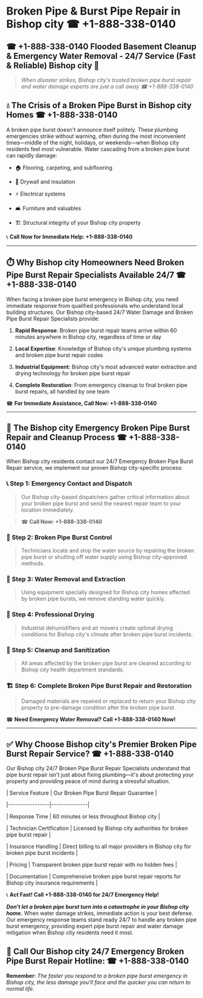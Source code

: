 # Broken Pipe & Burst Pipe Repair in Bishop city ☎ +1-888-338-0140  
## ☎ +1-888-338-0140 Flooded Basement Cleanup & Emergency Water Removal - 24/7 Service (Fast & Reliable) Bishop city 🚨  

> *When disaster strikes, Bishop city's trusted broken pipe burst repair and water damage experts are just a call away ☎ +1-888-338-0140*  

## 💧 The Crisis of a Broken Pipe Burst in Bishop city Homes ☎ +1-888-338-0140  

A broken pipe burst doesn't announce itself politely. These plumbing emergencies strike without warning, often during the most inconvenient times—middle of the night, holidays, or weekends—when Bishop city residents feel most vulnerable. Water cascading from a broken pipe burst can rapidly damage:  

* 🏠 Flooring, carpeting, and subflooring  
* 🧱 Drywall and insulation  
* ⚡ Electrical systems  
* 🛋️ Furniture and valuables  
* 🏗️ Structural integrity of your Bishop city property  

📞 **Call Now for Immediate Help: +1-888-338-0140**  

---  

## ⏱️ Why Bishop city Homeowners Need Broken Pipe Burst Repair Specialists Available 24/7 ☎ +1-888-338-0140  

When facing a broken pipe burst emergency in Bishop city, you need immediate response from qualified professionals who understand local building structures. Our Bishop city-based 24/7 Water Damage and Broken Pipe Burst Repair Specialists provide:  

1. **Rapid Response**: Broken pipe burst repair teams arrive within 60 minutes anywhere in Bishop city, regardless of time or day  
2. **Local Expertise**: Knowledge of Bishop city's unique plumbing systems and broken pipe burst repair codes  
3. **Industrial Equipment**: Bishop city's most advanced water extraction and drying technology for broken pipe burst repair  
4. **Complete Restoration**: From emergency cleanup to final broken pipe burst repairs, all handled by one team  

☎ **For Immediate Assistance, Call Now: +1-888-338-0140**  

---  

## 🔧 The Bishop city Emergency Broken Pipe Burst Repair and Cleanup Process ☎ +1-888-338-0140  

When Bishop city residents contact our 24/7 Emergency Broken Pipe Burst Repair service, we implement our proven Bishop city-specific process:  

### 📞 Step 1: Emergency Contact and Dispatch  
> Our Bishop city-based dispatchers gather critical information about your broken pipe burst and send the nearest repair team to your location immediately.  
> ☎ **Call Now: +1-888-338-0140**  

### 🚿 Step 2: Broken Pipe Burst Control  
> Technicians locate and stop the water source by repairing the broken pipe burst or shutting off water supply using Bishop city-approved methods.  

### 🌊 Step 3: Water Removal and Extraction  
> Using equipment specially designed for Bishop city homes affected by broken pipe bursts, we remove standing water quickly.  

### 💨 Step 4: Professional Drying  
> Industrial dehumidifiers and air movers create optimal drying conditions for Bishop city's climate after broken pipe burst incidents.  

### 🧼 Step 5: Cleanup and Sanitization  
> All areas affected by the broken pipe burst are cleaned according to Bishop city health department standards.  

### 🏗️ Step 6: Complete Broken Pipe Burst Repair and Restoration  
> Damaged materials are repaired or replaced to return your Bishop city property to pre-damage condition after the broken pipe burst.  

☎ **Need Emergency Water Removal? Call +1-888-338-0140 Now!**  

---  

## ✅ Why Choose Bishop city's Premier Broken Pipe Burst Repair Service? ☎ +1-888-338-0140  

Our Bishop city 24/7 Broken Pipe Burst Repair Specialists understand that pipe burst repair isn't just about fixing plumbing—it's about protecting your property and providing peace of mind during a stressful situation.  

| Service Feature | Our Broken Pipe Burst Repair Guarantee |  
|-----------------|---------------|  
| Response Time | 60 minutes or less throughout Bishop city |  
| Technician Certification | Licensed by Bishop city authorities for broken pipe burst repair |  
| Insurance Handling | Direct billing to all major providers in Bishop city for broken pipe burst incidents |  
| Pricing | Transparent broken pipe burst repair with no hidden fees |  
| Documentation | Comprehensive broken pipe burst repair reports for Bishop city insurance requirements |  

📞 **Act Fast! Call +1-888-338-0140 for 24/7 Emergency Help!**  

***Don't let a broken pipe burst turn into a catastrophe in your Bishop city home.*** When water damage strikes, immediate action is your best defense. Our emergency response teams stand ready 24/7 to handle any broken pipe burst emergency, providing expert pipe burst repair and water damage mitigation when Bishop city residents need it most.  

## 📱 Call Our Bishop city 24/7 Emergency Broken Pipe Burst Repair Hotline: ☎ +1-888-338-0140  

**Remember**: *The faster you respond to a broken pipe burst emergency in Bishop city, the less damage you'll face and the quicker you can return to normal life.*